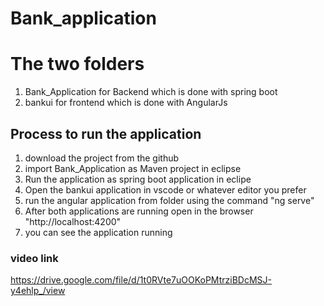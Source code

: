 # Bank_application
# The two folders 
  1. Bank_Application for Backend which is done with spring boot
  2. bankui for frontend which is done with AngularJs

## Process to run the application
  1. download the project from the github
  2. import Bank_Application as Maven project in eclipse
  3. Run the application as spring boot application in eclipe
  4. Open the bankui application in vscode or whatever editor you prefer
  5. run the angular application from folder using the command "ng serve"
  6. After both applications are running open in the browser "http://localhost:4200"
  7. you can see the application running
 ### video link
 https://drive.google.com/file/d/1t0RVte7uOOKoPMtrziBDcMSJ-y4ehlp_/view


